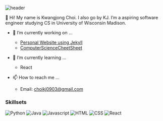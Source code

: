 ![header](https://capsule-render.vercel.app/api?type=rect&color=auto&height=200&section=header&text=KJ%20Choi&fontSize=90)


👋 Hi! My name is Kwangjong Choi. I also go by KJ. I’m a aspiring software engineer studying CS in University of Wisconsin Madison.

- 👀 I’m currently working on ...
  - [Personal Website using Jekyll](https://github.com/Kwangjong/kwangjong.github.io)
  - [ComputerScienceCheetSheet](https://github.com/Kwangjong/CSCheetSheet)

- 🌱 I’m currently learning ...
  - React

- 📫 How to reach me ...
  - Email: choikj0903@gmail.com  
 
### Skillsets

<img alt="Python" src ="https://img.shields.io/badge/Python-3776AB.svg?&style=for-the-badge&logo=Python&logoColor=white"/> <img alt="Java" src ="https://img.shields.io/badge/Java-007396.svg?&style=for-the-badge&logo=Java&logoColor=white"/> <img alt="Javascript" src ="https://img.shields.io/badge/Javascript-F7DF1E.svg?&style=for-the-badge&logo=Javascript&logoColor=white"/> <img alt="HTML" src ="https://img.shields.io/badge/HTML-E34F26.svg?&style=for-the-badge&logo=HTML5&logoColor=white"/> <img alt="CSS" src ="https://img.shields.io/badge/CSS-1572B6.svg?&style=for-the-badge&logo=CSS3&logoColor=white"/> <img alt="React" src ="https://img.shields.io/badge/React-61DAFB.svg?&style=for-the-badge&logo=React&logoColor=white"/>


<!---
Kwangjong/Kwangjong is a ✨ special ✨ repository because its `README.md` (this file) appears on your GitHub profile.
You can click the Preview link to take a look at your changes.
--->
